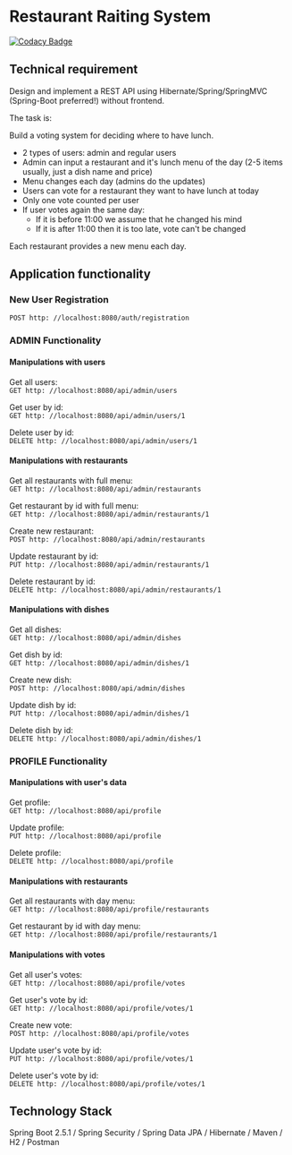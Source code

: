 # Restaurant Raiting System
[![Codacy Badge](https://app.codacy.com/project/badge/Grade/c4a14fe0dba94d7a876f361460f8d58b)](https://app.codacy.com/gh/AglayaSukhobskaya/restaurant_rating_system/dashboard?utm_source=gh&utm_medium=referral&utm_content=&utm_campaign=Badge_grade)  
## Technical requirement

Design and implement a REST API using Hibernate/Spring/SpringMVC (Spring-Boot preferred!) without frontend.

The task is:

Build a voting system for deciding where to have lunch.

- 2 types of users: admin and regular users  
- Admin can input a restaurant and it's lunch menu of the day (2-5 items usually, just a dish name and price)  
- Menu changes each day (admins do the updates)  
- Users can vote for a restaurant they want to have lunch at today  
- Only one vote counted per user  
- If user votes again the same day: 
    * If it is before 11:00 we assume that he changed his mind 
    * If it is after 11:00 then it is too late, vote can't be changed

Each restaurant provides a new menu each day.

## Application functionality
### New User Registration  
<code>POST http: //localhost:8080/auth/registration</code>  

### ADMIN Functionality
#### Manipulations with users
Get all users:  
<code>GET http: //localhost:8080/api/admin/users</code>

Get user by id:  
<code>GET http: //localhost:8080/api/admin/users/1</code>

Delete user by id:  
<code>DELETE http: //localhost:8080/api/admin/users/1</code>

#### Manipulations with restaurants
Get all restaurants with full menu:  
<code>GET http: //localhost:8080/api/admin/restaurants</code>

Get restaurant by id with full menu:  
<code>GET http: //localhost:8080/api/admin/restaurants/1</code>

Create new restaurant:  
<code>POST http: //localhost:8080/api/admin/restaurants</code>

Update restaurant by id:  
<code>PUT http: //localhost:8080/api/admin/restaurants/1</code>

Delete restaurant by id:  
<code>DELETE http: //localhost:8080/api/admin/restaurants/1</code>

#### Manipulations with dishes
Get all dishes:  
<code>GET http: //localhost:8080/api/admin/dishes</code>

Get dish by id:  
<code>GET http: //localhost:8080/api/admin/dishes/1</code>

Create new dish:  
<code>POST http: //localhost:8080/api/admin/dishes</code>

Update dish by id:  
<code>PUT http: //localhost:8080/api/admin/dishes/1</code>

Delete dish by id:  
<code>DELETE http: //localhost:8080/api/admin/dishes/1</code>

### PROFILE Functionality
#### Manipulations with user's data
Get profile:  
<code>GET http: //localhost:8080/api/profile</code>

Update profile:  
<code>PUT http: //localhost:8080/api/profile</code>

Delete profile:  
<code>DELETE http: //localhost:8080/api/profile</code>

#### Manipulations with restaurants
Get all restaurants with day menu:  
<code>GET http: //localhost:8080/api/profile/restaurants</code>

Get restaurant by id with day menu:  
<code>GET http: //localhost:8080/api/profile/restaurants/1</code>

#### Manipulations with votes
Get all user's votes:  
<code>GET http: //localhost:8080/api/profile/votes</code>

Get user's vote by id:  
<code>GET http: //localhost:8080/api/profile/votes/1</code>

Create new vote:  
<code>POST http: //localhost:8080/api/profile/votes</code>

Update user's vote by id:  
<code>PUT http: //localhost:8080/api/profile/votes/1</code>

Delete user's vote by id:  
<code>DELETE http: //localhost:8080/api/profile/votes/1</code>

## Technology Stack
Spring Boot 2.5.1 / Spring Security / Spring Data JPA / Hibernate / Maven / H2 / Postman
